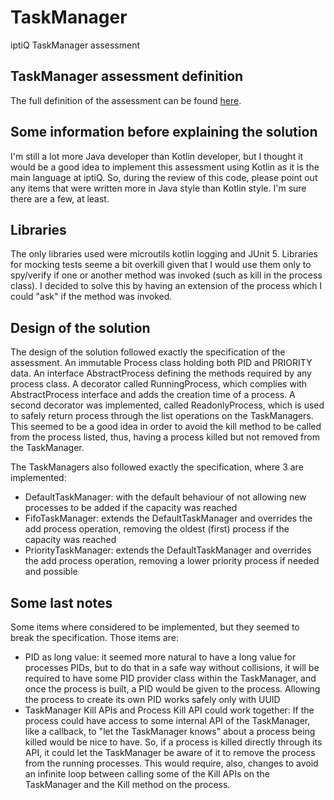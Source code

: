# TaskManager
iptiQ TaskManager assessment

## TaskManager assessment definition
The full definition of the assessment can be found [here](Task%20Manager.pdf).

## Some information before explaining the solution
I'm still a lot more Java developer than Kotlin developer, but I thought it would be a good
idea to implement this assessment using Kotlin as it is the main language at iptiQ. So, during the
review of this code, please point out any items that were written more in Java style than Kotlin style.
I'm sure there are a few, at least.

## Libraries
The only libraries used were microutils kotlin logging and JUnit 5. Libraries for mocking tests seeme a bit overkill
given that I would use them only to spy/verify if one or another method was invoked (such as kill in the process class).
I decided to solve this by having an extension of the process which I could "ask" if the method was invoked.

## Design of the solution
The design of the solution followed exactly the specification of the assessment. An immutable Process class holding both
PID and PRIORITY data. An interface AbstractProcess defining the methods required by any process class. A decorator called
RunningProcess, which complies with AbstractProcess interface and adds the creation time of a process. A second decorator
was implemented, called ReadonlyProcess, which is used to safely return process through the list operations on the TaskManagers.
This seemed to be a good idea in order to avoid the kill method to be called from the process listed, thus, having a process
killed but not removed from the TaskManager.

The TaskManagers also followed exactly the specification, where 3 are implemented:
* DefaultTaskManager: with the default behaviour of not allowing new processes to be added if the capacity was reached
* FifoTaskManager: extends the DefaultTaskManager and overrides the add process operation, removing the oldest (first) process if the capacity was reached
* PriorityTaskManager: extends the DefaultTaskManager and overrides the add process operation, removing a lower priority process if needed and possible

## Some last notes
Some items where considered to be implemented, but they seemed to break the specification. Those items are:
* PID as long value: it seemed more natural to have a long value for processes PIDs, but to do that in a safe way without collisions,
it will be required to have some PID provider class within the TaskManager, and once the process is built, a PID would be given to the process.
Allowing the process to create its own PID works safely only with UUID
* TaskManager Kill APIs and Process Kill API could work together: If the process could have access to some internal API of the TaskManager, like
a callback, to "let the TaskManager knows" about a process being killed would be nice to have. So, if a process is killed directly through its API,
it could let the TaskManager be aware of it to remove the process from the running processes. This would require, also, changes to avoid an infinite
loop between calling some of the Kill APIs on the TaskManager and the Kill method on the process.

